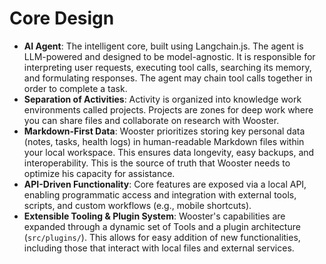 # Core Design


*   **AI Agent**: The intelligent core, built using Langchain.js. The agent is LLM-powered and designed to be model-agnostic. It is responsible for interpreting user requests, executing tool calls, searching its memory, and formulating responses. The agent may chain tool calls together in order to complete a task.
*   **Separation of Activities**: Activity is organized into knowledge work environments called projects. Projects are zones for deep work where you can share files and collaborate on research with Wooster.
*   **Markdown-First Data**: Wooster prioritizes storing key personal data (notes, tasks, health logs) in human-readable Markdown files within your local workspace. This ensures data longevity, easy backups, and interoperability. This is the source of truth that Wooster needs to optimize his capacity for assistance.
*   **API-Driven Functionality**: Core features are exposed via a local API, enabling programmatic access and integration with external tools, scripts, and custom workflows (e.g., mobile shortcuts).
*   **Extensible Tooling & Plugin System**: Wooster's capabilities are expanded through a dynamic set of Tools and a plugin architecture (`src/plugins/`). This allows for easy addition of new functionalities, including those that interact with local files and external services.